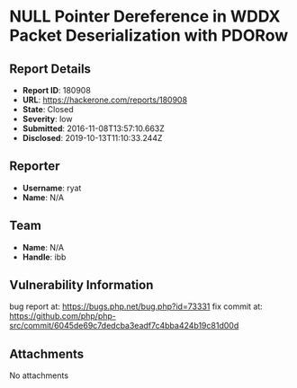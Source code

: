 # NULL Pointer Dereference in WDDX Packet Deserialization with PDORow

## Report Details
- **Report ID**: 180908
- **URL**: https://hackerone.com/reports/180908
- **State**: Closed
- **Severity**: low
- **Submitted**: 2016-11-08T13:57:10.663Z
- **Disclosed**: 2019-10-13T11:10:33.244Z

## Reporter
- **Username**: ryat
- **Name**: N/A

## Team
- **Name**: N/A
- **Handle**: ibb

## Vulnerability Information
bug report at: https://bugs.php.net/bug.php?id=73331
fix commit at: https://github.com/php/php-src/commit/6045de69c7dedcba3eadf7c4bba424b19c81d00d

## Attachments
No attachments
